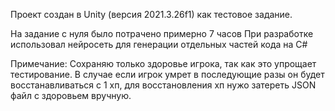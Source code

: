 Проект создан в Unity (версия 2021.3.26f1) как тестовое задание.

На задание с нуля было потрачено примерно 7 часов
При разработке использовал нейросеть для генерации отдельных частей кода на C#

Примечание:
  Сохраняю только здоровье игрока, так как это упрощает тестирование. В случае если игрок умрет в последующие разы он будет восстанавливаться с 1 хп, для восстановления хп нужо затереть JSON файл с здоровьем вручную.

